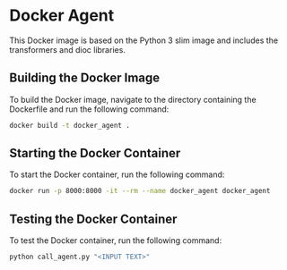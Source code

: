 # Docker Agent

This Docker image is based on the Python 3 slim image and includes the transformers and dioc libraries.

## Building the Docker Image

To build the Docker image, navigate to the directory containing the Dockerfile and run the following command:

```bash
docker build -t docker_agent .
```

## Starting the Docker Container

To start the Docker container, run the following command:

```bash
docker run -p 8000:8000 -it --rm --name docker_agent docker_agent
```

## Testing the Docker Container

To test the Docker container, run the following command:

```bash
python call_agent.py "<INPUT TEXT>"
``` 